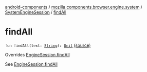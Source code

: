 [android-components](../../index.md) / [mozilla.components.browser.engine.system](../index.md) / [SystemEngineSession](index.md) / [findAll](./find-all.md)

# findAll

`fun findAll(text: `[`String`](https://kotlinlang.org/api/latest/jvm/stdlib/kotlin/-string/index.html)`): `[`Unit`](https://kotlinlang.org/api/latest/jvm/stdlib/kotlin/-unit/index.html) [(source)](https://github.com/mozilla-mobile/android-components/blob/master/components/browser/engine-system/src/main/java/mozilla/components/browser/engine/system/SystemEngineSession.kt#L210)

Overrides [EngineSession.findAll](../../mozilla.components.concept.engine/-engine-session/find-all.md)

See [EngineSession.findAll](../../mozilla.components.concept.engine/-engine-session/find-all.md)

